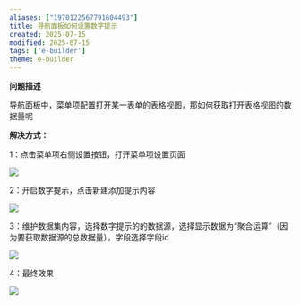 ```yaml
---
aliases: ["1970122567791604493"]
title: 导航面板如何设置数字提示
created: 2025-07-15
modified: 2025-07-15
tags: ['e-builder']
theme: e-builder
---
```


**问题描述**

导航面板中，菜单项配置打开某一表单的表格视图，那如何获取打开表格视图的数据量呢

**解决方式：**

1：点击菜单项右侧设置按钮，打开菜单项设置页面

**![](077cd7177450f1e5d45f8fe928f5ab5d.jpg)**

2：开启数字提示，点击新建添加提示内容

![](1477e566bfddc44a0d1c0e71bd814fa4.jpg)

3：维护数据集内容，选择数字提示的的数据源，选择显示数据为“聚合运算”（因为要获取数据源的总数据量），字段选择字段id

![](389cc8fa3c875c29807be2feda73fc69.jpg)

4：最终效果

![](1700791379f37eb6feed5b1c4c360b77.jpg)